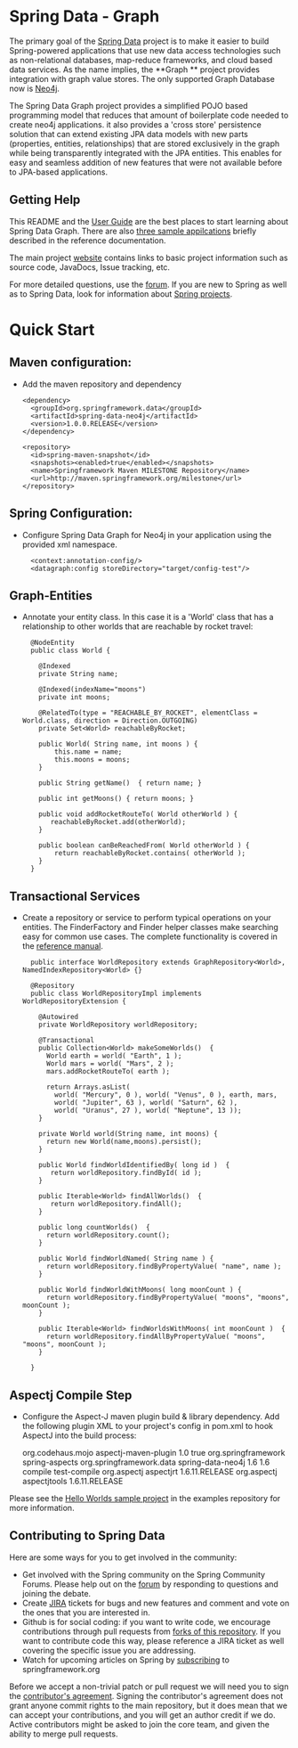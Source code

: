 Spring Data - Graph
=======================

The primary goal of the [Spring Data](http://www.springsource.org/spring-data) project is to make it easier to build Spring-powered applications that use new data access technologies such as non-relational databases, map-reduce frameworks, and cloud based data services.
As the name implies, the **Graph ** project provides integration with graph value stores.  The only supported Graph Database now is [Neo4j](http://neo4j.org/).  

The Spring Data Graph project provides a simplified POJO based programming model that reduces that amount of boilerplate code needed to create neo4j applications.  it also provides a 'cross store' persistence solution that can extend existing JPA data models with new parts (properties, entities, relationships) that are stored exclusively in the graph while being transparently integrated with the JPA entities.  This enables for easy and seamless addition of new features that were not available before to JPA-based applications.

Getting Help
------------

This README and the [User Guide](http://static.springsource.org/spring-data/data-graph/docs/current/reference/html/) are the best places to start learning about Spring Data Graph.  There are also [three sample appilcations](https://github.com/SpringSource/spring-data-graph-examples) briefly described in the reference documentation.

The main project [website](http://www.springsource.org/spring-data) contains links to basic project information such as source code, JavaDocs, Issue tracking, etc.

For more detailed questions, use the [forum](http://forum.springsource.org/forumdisplay.php?f=80). If you are new to Spring as well as to Spring Data, look for information about [Spring projects](http://www.springsource.org/projects). 


# Quick Start

## Maven configuration:

*  Add the maven repository and dependency 


       <dependency>
         <groupId>org.springframework.data</groupId>
         <artifactId>spring-data-neo4j</artifactId>
         <version>1.0.0.RELEASE</version>
       </dependency> 
       
       <repository>
         <id>spring-maven-snapshot</id>
         <snapshots><enabled>true</enabled></snapshots>
         <name>Springframework Maven MILESTONE Repository</name>
         <url>http://maven.springframework.org/milestone</url>
       </repository> 

## Spring Configuration:

* Configure Spring Data Graph for Neo4j in your application using the provided xml namespace.


    <?xml version="1.0" encoding="UTF-8" standalone="yes"?> 
    <beans xmlns="http://www.springframework.org/schema/beans" 
        xmlns:context="http://www.springframework.org/schema/context"
        xmlns:xsi="http://www.w3.org/2001/XMLSchema-instance"
        xmlns:datagraph="http://www.springframework.org/schema/data/graph"
        xsi:schemaLocation="
            http://www.springframework.org/schema/beans http://www.springframework.org/schema/beans/spring-beans-3.0.xsd
            http://www.springframework.org/schema/context http://www.springframework.org/schema/context/spring-context-3.0.xsd
            http://www.springframework.org/schema/data/graph http://www.springframework.org/schema/data/graph/datagraph-1.0.xsd
            ">
    
        <context:annotation-config/>
        <datagraph:config storeDirectory="target/config-test"/>
    
    </beans>

## Graph-Entities

* Annotate your entity class.  In this case it is a 'World' class that has a relationship to other worlds that are reachable by rocket travel:

        @NodeEntity
        public class World {

          @Indexed
          private String name;

          @Indexed(indexName="moons") 
		  private int moons;
        
          @RelatedTo(type = "REACHABLE_BY_ROCKET", elementClass = World.class, direction = Direction.OUTGOING)
          private Set<World> reachableByRocket;

          public World( String name, int moons ) {
              this.name = name;
              this.moons = moons;
          }

          public String getName()  { return name; }

          public int getMoons() { return moons; }

          public void addRocketRouteTo( World otherWorld ) {
             reachableByRocket.add(otherWorld);
          }
        
          public boolean canBeReachedFrom( World otherWorld ) {
              return reachableByRocket.contains( otherWorld );
          }
        }

## Transactional Services

* Create a repository or service to perform typical operations on your entities.  The FinderFactory and Finder helper classes make searching easy for common use cases. The complete functionality is covered in the [reference manual](http://static.springsource.org/spring-data/data-graph/docs/current/reference/html/#programming-model).

        public interface WorldRepository extends GraphRepository<World>, NamedIndexRepository<World> {}

        @Repository
        public class WorldRepositoryImpl implements WorldRepositoryExtension {

          @Autowired
          private WorldRepository worldRepository;
        
          @Transactional
          public Collection<World> makeSomeWorlds()  {
            World earth = world( "Earth", 1 );
            World mars = world( "Mars", 2 );
            mars.addRocketRouteTo( earth );

	        return Arrays.asList(
			  world( "Mercury", 0 ), world( "Venus", 0 ), earth, mars,
			  world( "Jupiter", 63 ), world( "Saturn", 62 ),
			  world( "Uranus", 27 ), world( "Neptune", 13 ));
          }

          private World world(String name, int moons) {
            return new World(name,moons).persist();
          }

          public World findWorldIdentifiedBy( long id )  {
             return worldRepository.findById( id );
          }
            
          public Iterable<World> findAllWorlds()  {
             return worldRepository.findAll();
          }
            
          public long countWorlds()  {
            return worldRepository.count();
          }
            
          public World findWorldNamed( String name ) {
            return worldRepository.findByPropertyValue( "name", name );
          }
            
          public World findWorldWithMoons( long moonCount ) {
            return worldRepository.findByPropertyValue( "moons", "moons", moonCount );
          }
          
          public Iterable<World> findWorldsWithMoons( int moonCount )  {
            return worldRepository.findAllByPropertyValue( "moons", "moons", moonCount );
          }
                       
        }

## Aspectj Compile Step

*  Configure the Aspect-J maven plugin build & library dependency.  Add the following plugin XML to your project's <plugins> config in pom.xml to hook AspectJ into the build process:

      <plugin>
        <groupId>org.codehaus.mojo</groupId>
        <artifactId>aspectj-maven-plugin</artifactId>
        <version>1.0</version>
        <configuration>
          <outxml>true</outxml>
          <aspectLibraries>
            <aspectLibrary>
              <groupId>org.springframework</groupId>
              <artifactId>spring-aspects</artifactId>
            </aspectLibrary>
            <aspectLibrary>
              <groupId>org.springframework.data</groupId>
              <artifactId>spring-data-neo4j</artifactId>
            </aspectLibrary>
          </aspectLibraries>
          <source>1.6</source>
          <target>1.6</target>
        </configuration>
        <executions>
          <execution>
            <goals>
              <goal>compile</goal>
              <goal>test-compile</goal>
            </goals>
          </execution>
        </executions>
        <dependencies>
          <dependency>
            <groupId>org.aspectj</groupId>
            <artifactId>aspectjrt</artifactId>
            <version>1.6.11.RELEASE</version>
          </dependency>
          <dependency>
            <groupId>org.aspectj</groupId>
            <artifactId>aspectjtools</artifactId>
            <version>1.6.11.RELEASE</version>
          </dependency>
        </dependencies>
      </plugin>

Please see the [Hello Worlds sample project](https://github.com/SpringSource/spring-data-graph-examples/tree/master/hello-worlds) in the examples repository for more information.


Contributing to Spring Data
---------------------------

Here are some ways for you to get involved in the community:

* Get involved with the Spring community on the Spring Community Forums.  Please help out on the [forum](http://forum.springsource.org/forumdisplay.php?f=80) by responding to questions and joining the debate.
* Create [JIRA](https://jira.springframework.org/browse/DATAGRAPH) tickets for bugs and new features and comment and vote on the ones that you are interested in.  
* Github is for social coding: if you want to write code, we encourage contributions through pull requests from [forks of this repository](http://help.github.com/forking/). If you want to contribute code this way, please reference a JIRA ticket as well covering the specific issue you are addressing.
* Watch for upcoming articles on Spring by [subscribing](http://www.springsource.org/node/feed) to springframework.org

Before we accept a non-trivial patch or pull request we will need you to sign the [contributor's agreement](https://support.springsource.com/spring_committer_signup).  Signing the contributor's agreement does not grant anyone commit rights to the main repository, but it does mean that we can accept your contributions, and you will get an author credit if we do.  Active contributors might be asked to join the core team, and given the ability to merge pull requests.




